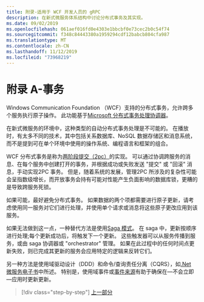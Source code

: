 ```yaml
---
title: 附录-适用于 WCF 开发人员的 gRPC
description: 在新式微服务体系结构中讨论分布式事务及其实现。
ms.date: 09/02/2019
ms.openlocfilehash: 061aef016fd0e4303e1bbcbf0e73cec2b0c54f74
ms.sourcegitcommit: f348c84443380a1959294cdf12babcb804cfa987
ms.translationtype: MT
ms.contentlocale: zh-CN
ms.lasthandoff: 11/12/2019
ms.locfileid: "73968219"
---
```

# <a name="appendix-a---transactions"></a>附录 A-事务

Windows Communication Foundation （WCF）支持的分布式事务，允许跨多个服务执行原子操作。 此功能基于[Microsoft 分布式事务处理协调器](https://docs.microsoft.com/previous-versions/windows/desktop/ms684146(v=vs.85))。

在新式微服务的环境中，这种类型的自动分布式事务处理是不可能的。 在播放时，有太多不同的技术，其中包括关系数据库、NoSQL 数据存储区和消息系统，而不是提到可在单个环境中使用的操作系统、编程语言和框架的组合。

WCF 分布式事务是称为[两阶段提交（2pc）](https://en.wikipedia.org/wiki/Two-phase_commit_protocol)的实现。 可以通过协调跨服务的消息、在每个服务中创建打开的事务，并根据成功或失败发送 "提交" 或 "回滚" 消息，手动实现2PC 事务。 但是，随着系统的发展，管理2PC 所涉及的复杂性可能会呈指数级增长，而开放事务会持有可能对性能产生负面影响的数据库锁，更糟的是导致跨服务死锁。

如果可能，最好避免分布式事务。 如果数据的两个项都需要进行原子更新，请考虑使用同一服务对它们进行处理，并使用单个请求或消息将这些原子更改应用到该服务。

如果无法做到这一点，一种替代方法是使用[Saga 模式](https://microservices.io/patterns/data/saga.html)。 在 saga 中，更新按顺序进行处理;每个更新成功后，将触发下一个更新。 这些触发器可以从服务传播到服务，或由 saga 协调器或 "orchestrator" 管理。 如果在此过程中的任何时间点更新失败，则已完成其更新的服务会应用特定的逻辑来反转它们。

另一种方法是使用域驱动设计（DDD）和命令/查询责任分离（CQRS），如[.Net 微服务电子书](https://docs.microsoft.com/dotnet/architecture/microservices/microservice-ddd-cqrs-patterns/)中所述。 特别是，使用域事件或[事件来源](https://martinfowler.com/eaaDev/EventSourcing.html)有助于确保在&mdash;不会立即&mdash;应用时更新更新。

>[!div class="step-by-step"]
>[上一部分](application-performance-management.md)
